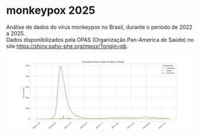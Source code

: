 # monkeypox 2025

Análise de dados do vírus monkeypox no Brasil, durante o período de 2022 a 2025.  
Dados disponibilizados pela OPAS (Organização Pan-America de Saúde) no site https://shiny.paho-phe.org/mpox/?origin=pb.  

<img src="https://github.com/marcello-py/monkey_pox_2025/blob/main/projetos/mpox_2025.jpg">
